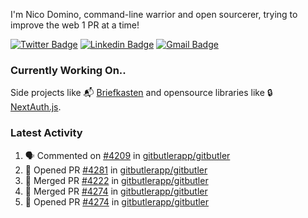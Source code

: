 
I'm Nico Domino, command-line warrior and open sourcerer, trying to improve the web 1 PR at a time!

[![Twitter Badge](https://img.shields.io/badge/-@ndom91-1ca0f1?style=flat-square&labelColor=1ca0f1&logo=twitter&logoColor=white&link=https://twitter.com/ndom91)](https://twitter.com/ndom91) [![Linkedin Badge](https://img.shields.io/badge/-ndom91-blue?style=flat-square&logo=Linkedin&logoColor=white&link=https://www.linkedin.com/in/ndom91/)](https://www.linkedin.com/in/ndom91/) [![Gmail Badge](https://img.shields.io/badge/-yo@ndo.dev-c14438?style=flat-square&logo=mail.ru&logoColor=white&link=mailto:yo@ndo.dev)](mailto:yo@ndo.dev)

### Currently Working On..

Side projects like 📬 [Briefkasten](https://briefkastenhq.com) and opensource libraries like 🔒 [NextAuth.js](https://github.com/nextauthjs/next-auth).

<!--START_SECTION_PROFILE_VIEWS:readme-info-->
<!--END_SECTION_PROFILE_VIEWS:readme-info-->

<!--START_SECTION_DAILY_COMMIT:readme-info-->
<!--END_SECTION_DAILY_COMMIT:readme-info-->

<!--START_SECTION_WEEKLY_COMMIT:readme-info-->
<!--END_SECTION_WEEKLY_COMMIT:readme-info-->

### Latest Activity

<!--START_SECTION:activity-->
1. 🗣 Commented on [#4209](https://github.com/gitbutlerapp/gitbutler/issues/4209#issuecomment-2214747671) in [gitbutlerapp/gitbutler](https://github.com/gitbutlerapp/gitbutler)
2. 💪 Opened PR [#4281](https://github.com/gitbutlerapp/gitbutler/pull/4281) in [gitbutlerapp/gitbutler](https://github.com/gitbutlerapp/gitbutler)
3. 🎉 Merged PR [#4222](https://github.com/gitbutlerapp/gitbutler/pull/4222) in [gitbutlerapp/gitbutler](https://github.com/gitbutlerapp/gitbutler)
4. 🎉 Merged PR [#4274](https://github.com/gitbutlerapp/gitbutler/pull/4274) in [gitbutlerapp/gitbutler](https://github.com/gitbutlerapp/gitbutler)
5. 💪 Opened PR [#4274](https://github.com/gitbutlerapp/gitbutler/pull/4274) in [gitbutlerapp/gitbutler](https://github.com/gitbutlerapp/gitbutler)
<!--END_SECTION:activity-->
